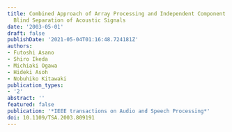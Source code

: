 ```yaml
---
title: Combined Approach of Array Processing and Independent Component Analysis for
  Blind Separation of Acoustic Signals
date: '2003-05-01'
draft: false
publishDate: '2021-05-04T01:16:48.724181Z'
authors:
- Futoshi Asano
- Shiro Ikeda
- Michiaki Ogawa
- Hideki Asoh
- Nobuhiko Kitawaki
publication_types:
- '2'
abstract: ''
featured: false
publication: '*IEEE transactions on Audio and Speech Processing*'
doi: 10.1109/TSA.2003.809191
---
```


